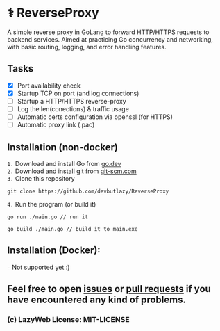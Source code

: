 # ⚕️ ReverseProxy 

A simple reverse proxy in GoLang to forward HTTP/HTTPS requests to backend services. Aimed at practicing Go concurrency and networking, with basic routing, logging, and error handling features.

## Tasks
- [x] Port availability check
- [x] Startup TCP on port (and log connections)
- [ ] Startup a HTTP/HTTPS reverse-proxy
- [ ] Log the len(conections) & traffic usage
- [ ] Automatic certs configuration via openssl (for HTTPS)
- [ ] Automatic proxy link (.pac)

## Installation (non-docker)

`1.` Download and install Go from [go.dev](https://go.dev/)  
`2.` Download and install git from [git-scm.com](ws.1/Git-2.44.0-64-bit.exe)  
`3.` Clone this repository
```
git clone https://github.com/devbutlazy/ReverseProxy
```
`4.` Run the program (or build it)
```
go run ./main.go // run it

go build ./main.go // build it to main.exe
```


## Installation (Docker):
`-` Not supported yet :)

## Feel free to open [issues](https://github.com/devbutlazy/ReverseProxy/issues) or [pull requests](https://github.com/devbutlazy/ReverseProxy/pulls) if you have encountered any kind of problems.

### (c) LazyWeb License: MIT-LICENSE